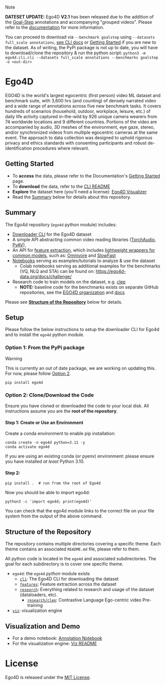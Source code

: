 > [!NOTE]
> **DATESET UPDATE:** Ego4D **V2.1** has been released due to the addition of the [Goal-Step](https://openreview.net/pdf?id=3BxYAaovKr) annotations and accompanying "grouped videos". Please refer to the [documentation](https://ego4d-data.org/docs/updates/) for more information.
>
> You can proceed to download via `--benchmark goalstep` using `--datasets full_scale annotations`, [see CLI docs](https://ego4d-data.org/docs/CLI/) or [Getting Started](https://ego4d-data.org/docs/start-here/) if you are new to the dataset. As of writing, the PyPi package is not up to date, you will have to download/clone the repository & run the python script: `python3 -m ego4d.cli.cli --datasets full_scale annotations --benchmarks goalstep -o <out-dir>`


# Ego4D

EGO4D is the world's largest egocentric (first person) video ML dataset and benchmark suite, with 3,600 hrs (and counting) of densely narrated video and a wide range of annotations across five new benchmark tasks.  It covers hundreds of scenarios (household, outdoor, workplace, leisure, etc.) of daily life activity captured in-the-wild by 926 unique camera wearers from 74 worldwide locations and 9 different countries.  Portions of the video are accompanied by audio, 3D meshes of the environment, eye gaze, stereo, and/or synchronized videos from multiple egocentric cameras at the same event.  The approach to data collection was designed to uphold rigorous privacy and ethics standards with consenting participants and robust de-identification procedures where relevant.

## Getting Started
- To **access** the data, please refer to the Documentation's [Getting Started](https://ego4d-data.org/docs/start-here/) page.
- To **download** the data, refer to the [CLI README](ego4d/cli/README.md)
- **Explore** the dataset here (you'll need a license): [Ego4D Visualizer](https://visualize.ego4d-data.org/)
- Read the [Summary](#summary) below for details about this repository.

## Summary

The Ego4d repository (`ego4d` python module) includes: 
- [Downloader CLI](ego4d/cli/README.md) for the Ego4D dataset
- A simple API abstracting common video reading libraries
([TorchAudio](https://github.com/facebookresearch/Ego4d/blob/main/ego4d/research/readers.py#L69),
[PyAV](https://github.com/facebookresearch/Ego4d/blob/main/ego4d/research/readers.py#L136)),
- An API for [feature
extraction](https://github.com/facebookresearch/Ego4d/blob/main/ego4d/features/README.md#as-an-api), which includes [lightweight wrappers for common models](https://github.com/facebookresearch/Ego4d/tree/main/ego4d/features/models), such as: [Omnivore](https://github.com/facebookresearch/Ego4d/blob/main/ego4d/features/models/omnivore.py) and [SlowFast](https://github.com/facebookresearch/Ego4d/blob/main/ego4d/features/models/slowfast.py)
- [Notebooks](https://github.com/facebookresearch/Ego4d/tree/main/notebooks) serving as examples/tutorials to analyze & use the dataset
    - Colab notebooks serving as additional examples for the benchmarks (VQ, NLQ and STA) can be found on: https://ego4d-data.org/docs/challenge/
- Research code to train models on the dataset, e.g. [clep](https://github.com/facebookresearch/Ego4d/tree/main/ego4d/research/clep)
    - **NOTE:** baseline code for the benchmarks exists on separate GitHub repositories, see the [EGO4D organization](https://github.com/EGO4D/) and [docs](https://ego4d-data.org/docs/benchmarks/overview/)


Please see [**Structure of the Repository**](#structure-of-the-repository) below for details.

## Setup

Please follow the below instructions to setup the downloader CLI for Ego4d and
to install the `ego4d` python module. 


### Option 1: From the PyPi package

> [!WARNING]
> This is currently an out of date package, we are working on updating this.
> For now, please follow [Option 2](#option-2-clonedownload-the-code).

```
pip install ego4d
```

### Option 2: Clone/Download the Code

Ensure you have cloned or downloaded the code to your local disk. All
instructions assume you are the **root of the repository**.

#### Step 1: Create or Use an Environment

Create a conda environment to enable pip installation:
```
conda create -n ego4d python=3.11 -y
conda activate ego4d
```

If you are using an existing conda (or pyenv) environment: please ensure you
have installed *at least* Python 3.10.

#### Step 2: 

```
pip install .  # run from the root of Ego4d
```

Now you should be able to import ego4d:

```
python3 -c 'import ego4d; print(ego4d)'
```

You can check that the ego4d module links to the correct file on your file system from the output of the above command.

## Structure of the Repository
The repository contains multiple directories covering a specific theme. Each
theme contains an associated `README.md` file, please refer to them.


All python code is located in the `ego4d` and associated subdirectories. The
goal for each subdirectory is to cover one specific theme. 

- `ego4d`: the `ego4d` *python* module exists
    - [`cli`](ego4d/cli/README.md): The Ego4D CLI for downloading the dataset
    - [`features`](ego4d/features/README.md): Feature extraction across the dataset
    - [`research`](ego4d/research/README.md): Everything related to research and
      usage of the dataset (dataloaders, etc).
        - [`research/clep`](ego4d/research/clep/README.md): Contrastive Language Ego-centric video Pre-training
- [`viz`](viz/narrations/README.md): visualization engine

## Visualization and Demo
- For a demo notebook: [Annotation Notebook](notebooks/annotation_visualization.ipynb)
- For the visualization engine: [Viz README](viz/narrations/README.md)

# License

Ego4D is released under the [MIT License](LICENSE).
